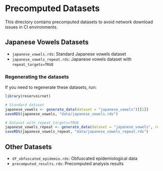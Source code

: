 # Precomputed Datasets

This directory contains precomputed datasets to avoid network download issues in CI environments.

## Japanese Vowels Datasets

- `japanese_vowels.rds`: Standard Japanese vowels dataset
- `japanese_vowels_repeat.rds`: Japanese vowels dataset with `repeat_targets=TRUE`

### Regenerating the datasets

If you need to regenerate these datasets, run:

```r
library(reservoirnet)

# Standard dataset
japanese_vowels <- generate_data(dataset = "japanese_vowels")[[1]]
saveRDS(japanese_vowels, "data/japanese_vowels.rds")

# Dataset with repeat_targets=TRUE
japanese_vowels_repeat <- generate_data(dataset = "japanese_vowels", repeat_targets=TRUE)
saveRDS(japanese_vowels_repeat, "data/japanese_vowels_repeat.rds")
```

## Other Datasets

- `df_obfuscated_epidemio.rds`: Obfuscated epidemiological data
- `precomputed_results.rds`: Precomputed analysis results
